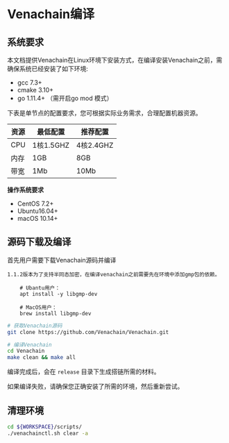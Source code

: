 # Venachain编译

## 系统要求

本文档提供Venachain在Linux环境下安装方式，在编译安装Venachain之前，需确保系统已经安装了如下环境:

-   gcc 7.3+
-   cmake 3.10+
-   go 1.11.4+ （需开启go mod 模式）

下表是单节点的配置要求，您可根据实际业务需求，合理配置机器资源。

| 资源 | 最低配置  | 推荐配置  |
| ---- | --------- | --------- |
| CPU  | 1核1.5GHZ | 4核2.4GHZ |
| 内存 | 1GB       | 8GB       |
| 带宽 | 1Mb       | 10Mb      |

**操作系统要求**

-   CentOS 7.2+
-   Ubuntu16.04+
-   macOS 10.14+

## 源码下载及编译

首先用户需要下载Venachain源码并编译

```{warning}
1.1.2版本为了支持半同态加密，在编译venachain之前需要先在环境中添加gmp包的依赖。
    
    # Ubantu用户：
    apt install -y libgmp-dev

    # MacOS用户：
    brew install libgmp-dev
```

``` bash
# 获取Venachain源码
git clone https://github.com/Venachain/Venachain.git

# 编译Venachain
cd Venachain
make clean && make all
```

编译完成后，会在 `release` 目录下生成搭链所需的材料。

如果编译失败，请确保您正确安装了所需的环境，然后重新尝试。

## 清理环境

``` bash
cd ${WORKSPACE}/scripts/
./venachainctl.sh clear -a
```
